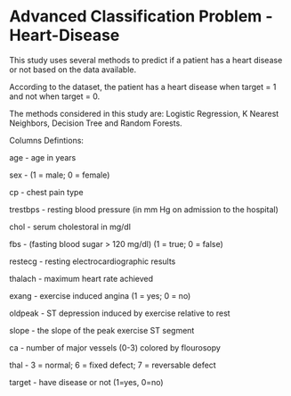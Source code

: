 # Advanced Classification Problem - Heart-Disease


This study uses several methods to predict if a patient has a heart disease or not based on the data available.

According to the dataset, the patient has a heart disease when target = 1 and not when target = 0.

The methods considered in this study are: Logistic Regression, K Nearest Neighbors, Decision Tree and Random Forests.



Columns Defintions:

age - age in years

sex - (1 = male; 0 = female)

cp - chest pain type

trestbps - resting blood pressure (in mm Hg on admission to the hospital)

chol - serum cholestoral in mg/dl

fbs - (fasting blood sugar > 120 mg/dl) (1 = true; 0 = false)

restecg - resting electrocardiographic results

thalach - maximum heart rate achieved

exang - exercise induced angina (1 = yes; 0 = no)

oldpeak - ST depression induced by exercise relative to rest

slope - the slope of the peak exercise ST segment

ca - number of major vessels (0-3) colored by flourosopy

thal - 3 = normal; 6 = fixed defect; 7 = reversable defect

target - have disease or not (1=yes, 0=no)
